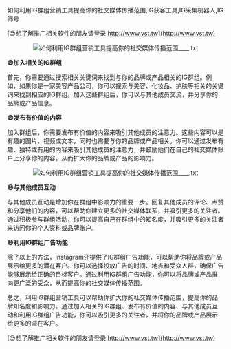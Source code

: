 如何利用IG群组营销工具提高你的社交媒体传播范围,IG获客工具,IG采集机器人,IG筛号

[😍想了解推广相关软件的朋友请登录 http://www.vst.tw](http://www.vst.tw)

 <center><img src="https://vst.tw/MP4/tuiguang/png/3.png" alt="如何利用IG群组营销工具提高你的社交媒体传播范围____.txt"></center>

**😄加入相关的IG群组**

首先，你需要通过搜索相关关键词来找到与你的品牌或产品相关的IG群组。例如，如果你是一家美容产品公司，你可以搜索与美容、化妆品、护肤等相关的关键词来找到相应的IG群组。加入这些群组后，你可以与其他成员交流，并分享你的品牌或产品信息。

**😄发布有价值的内容**

加入群组后，你需要发布有价值的内容来吸引其他成员的注意力。这些内容可以是有趣的图片、视频或文本，同时也需要与你的品牌或产品相关。你可以通过发布有趣、独特或有用的内容来吸引其他成员的注意力，并鼓励他们在自己的社交媒体账户上分享你的内容，从而扩大你的品牌或产品的影响力。

 <center><img src="https://vst.tw/MP4/tuiguang/png/1.png" alt="如何利用IG群组营销工具提高你的社交媒体传播范围____.txt"></center>

**😄与其他成员互动**

与其他成员互动是增加你在群组中影响力的重要一步。回复其他成员的评论、点赞和分享他们的内容，可以帮助你建立更多的社交媒体联系，并吸引更多的关注者。通过积极参与群组活动，你可以提高自己在群组中的知名度，并吸引更多的关注者来访问你的个人资料或品牌账户。

**😄利用IG群组广告功能**

除了以上的方法，Instagram还提供了IG群组广告功能，可以帮助你将品牌或产品展示给更多的潜在客户。你可以选择投放广告的时间、地点和受众人群，确保广告能够展示给正确的目标客户。通过利用IG群组广告功能，你可以将品牌或产品推向更广泛的受众，从而提高你的社交媒体传播范围。

总之，利用IG群组营销工具可以帮助你扩大你的社交媒体传播范围，提高你的品牌知名度和影响力。通过加入相关的IG群组、发布有价值的内容、与其他成员互动和利用IG群组广告功能，你可以吸引更多的关注者，并将你的品牌或产品展示给更多的潜在客户。

[😍想了解推广相关软件的朋友请登录 http://www.vst.tw](http://www.vst.tw)



